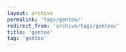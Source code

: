 ```yaml
---
layout: archive
permalink: 'tags/gentoo/'
redirect_from: 'archive/tags/gentoo/'
title: 'gentoo'
tag: 'gentoo'
---
```


